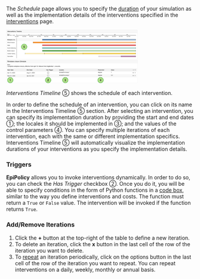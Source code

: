 The *Schedule* page allows you to specify the [duration](/assets/duration.png) of your simulation as well as the implementation details of the interventions specified in the [interventions](/#intervention) page.

<img src="/assets/schedule.png" alt="drawing" style="width:70%;"/>


*Interventions Timeline* ⑤ shows the schedule of each intervention. 

In order to define the schedule of an intervention, you can click on its name in the Interventions Timeline ⑤ section. After selecting an intervention, you can specify its implementation duration by providing the start and end dates ①; the locales it should be implemented in ③; and the values of the control parameters ④. You can specify multiple iterations of each intervention, each with the same or different implementation specifics. Interventions Timeline ⑤ will automatically visualize the implementation durations of your interventions as you specify the implementation details.


### Triggers
**EpiPolicy** allows you to invoke interventions dynamically. In order to do so, you can check the *Has Trigger* checkbox ②. Once you do it, you will be able to specify conditions in the form of Python functions in a [code box](/assets/trigger.png), similar to the way you define interventions and costs. The function must return a ``True`` or ``False`` value. The intervention will be invoked if the function returns ``True``.

### Add/Remove Iterations

1. Click the **+** button at the top-right of the table to define a new iteration. 
2. To delete an iteration, click the **x** button in the last cell of the row of the iteration you want to delete. 
3. To [repeat](/assets/schedule-qa.png)  an iteration periodically, click on the options button in the last cell of the row of the iteration you want to repeat. You can repeat interventions on a daily, weekly, monthly or annual basis.



<!-- ⓪ ① ② ③ ④ ⑤  -->
